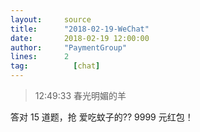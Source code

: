 ```yaml
---
layout:     source 
title:      "2018-02-19-WeChat"
date:       2018-02-19 12:00:00
author:     "PaymentGroup"
lines:      2 
tag:		  [chat]
---
```

> 12:49:33  春光明媚的羊  
   
答对 15 道题，抢 爱吃蚊子的?? 9999 元红包！  
   
